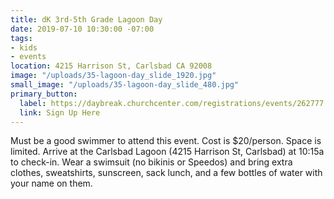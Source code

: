 ```yaml
---
title: dK 3rd-5th Grade Lagoon Day
date: 2019-07-10 10:30:00 -07:00
tags:
- kids
- events
location: 4215 Harrison St, Carlsbad CA 92008
image: "/uploads/35-lagoon-day_slide_1920.jpg"
small_image: "/uploads/35-lagoon-day_slide_480.jpg"
primary_button:
  label: https://daybreak.churchcenter.com/registrations/events/262777
  link: Sign Up Here
---
```


Must be a good swimmer to attend this event. Cost is $20/person. Space is limited. Arrive at the Carlsbad Lagoon (4215 Harrison St, Carlsbad) at 10:15a to check-in. Wear a swimsuit (no bikinis or Speedos) and bring extra clothes, sweatshirts, sunscreen, sack lunch, and a few bottles of water with your name on them.